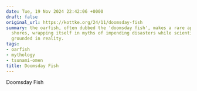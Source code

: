 ```yaml
---
date: Tue, 19 Nov 2024 22:42:06 +0000
draft: false
original_url: https://kottke.org/24/11/doomsday-fish
summary: the oarfish, often dubbed the 'doomsday fish', makes a rare appearance on
  shores, wrapping itself in myths of impending disasters while scientists keep it
  grounded in reality.
tags:
- oarfish
- mythology
- tsunami-omen
title: Doomsday Fish
---
```


Doomsday Fish